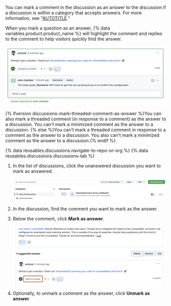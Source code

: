 You can mark a comment in the discussion as an answer to the discussion if a discussion is within a category that accepts answers. For more information, see "[AUTOTITLE](/discussions/collaborating-with-your-community-using-discussions/about-discussions#about-categories-and-formats-for-discussions)."

When you mark a question as an answer, {% data variables.product.product_name %} will highlight the comment and replies to the comment to help visitors quickly find the answer.

![Screenshot of a comment marked as the answer to a discussion.](/assets/images/help/discussions/comment-marked-as-answer.png)

{% ifversion discussions-mark-threaded-comment-as-answer %}You can also mark a threaded comment (in response to a comment) as the answer to a discussion. You can't mark a minimized comment as the answer to a discussion. {% else %}You can't mark a threaded comment in response to a comment as the answer to a discussion. You also can't mark a minimized comment as the answer to a discussion.{% endif %}

{% data reusables.discussions.navigate-to-repo-or-org %}
{% data reusables.discussions.discussions-tab %}
1. In the list of discussions, click the unanswered discussion you want to mark as answered.

   ![Screenshot of the list of discussions with an unanswered discussion.](/assets/images/help/discussions/unanswered-discussion.png)

1. In the discussion, find the comment you want to mark as the answer.
1. Below the comment, click **Mark as answer**.

   ![Screenshot of a discussion comment. A button, labeled "Mark as answer", is outlined in dark orange.](/assets/images/help/discussions/comment-mark-as-answer-button.png)

1. Optionally, to unmark a comment as the answer, click **Unmark as answer**.
